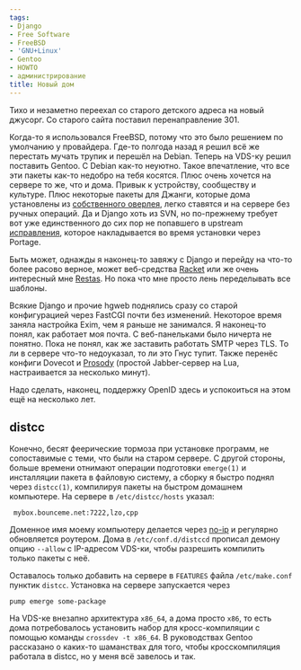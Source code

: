 ```yaml
---
tags:
- Django
- Free Software
- FreeBSD
- 'GNU+Linux'
- Gentoo
- HOWTO
- администрирование
title: Новый дом
---
```


Тихо и незаметно переехал со старого детского адреса на новый джусорг.
Со старого сайта поставил перенаправление 301.

Когда-то я использовался FreeBSD, потому что это было решением по
умолчанию у провайдера. Где-то полгода назад я решил всё же перестать
мучать трупик и перешёл на Debian. Теперь на VDS-ку решил поставить
Gentoo. С Debian как-то неуютно. Такое впечатление, что все эти пакеты
как-то недобро на тебя косятся. Плюс очень хочется на сервере то же, что
и дома. Привык к устройству, сообществу и культуре. Плюс некоторые
пакеты для Джанги, которые дома установлены из [собственного оверлея][],
легко ставятся и на сервере без ручных операций. Да и Django хоть из
SVN, но по-прежнему требует вот уже единственного до сих пор не
попавшего в upstream [исправления][], которое накладывается во время
установки через Portage.

Быть может, однажды я наконец-то завяжу с Django и перейду на что-то
более расово верное, может веб-средства [Racket][] или же очень
интересный мне [Restas][]. Но пока что мне просто лень переделывать все
шаблоны.

Всякие Django и прочие hgweb поднялись сразу со старой конфигурацией
через FastCGI почти без изменений. Некоторое время заняла настройка
Exim, чем я раньше не занимался. Я наконец-то понял, как работает моя
почта. С веб-панельками было ничерта не понятно. Пока не понял, как же
заставить работать SMTP через TLS. То ли в сервере что-то недоуказал, то
ли это Гнус тупит. Также перенёс конфиги Dovecot и [Prosody][] (простой
Jabber-сервер на Lua, настраивается за несколько минут).

Надо сделать, наконец, поддержку OpenID здесь и успокоиться на этом ещё
на несколько лет.

## distcc

Конечно, бесят феерические тормоза при установке программ, не
сопоставимые с теми, что были на старом сервере. С другой стороны,
больше времени отнимают операции подготовки `emerge(1)` и инсталляции
пакета в файловую систему, а сборку я быстро поднял через `distcc(1)`,
компилируя пакеты на быстром домашнем компьютере. На сервере в
`/etc/distcc/hosts` указал:

     mybox.bounceme.net:7222,lzo,cpp

Доменное имя моему компьютеру делается через [no-ip][] и регулярно
обновляется роутером. Дома в `/etc/conf.d/distccd` прописал демону
опцию `--allow` с IP-адресом VDS-ки, чтобы разрешить компилить только
пакеты с неё.

Оставалось только добавить на сервере в `FEATURES` файла
`/etc/make.conf` пунктик `distcc`. Установка на сервере запускается
через

    pump emerge some-package

На VDS-ке внезапно архитектура `x86_64`, а дома просто `x86`, то есть
дома потребовалось установить набор для кросс-компиляции с помощью
команды `crossdev -t x86_64`. В руководствах Gentoo рассказано о
каких-то шаманствах для того, чтобы кросскомпиляция работала в distcc,
но у меня всё завелось и так.

  [собственного оверлея]: http://github.com/dzhus/gentoo-overlay
  [исправления]: http://code.djangoproject.com/ticket/7005
  [Racket]: http://www.racket-lang.org/
  [Restas]: http://restas.lisper.ru/
  [Prosody]: http://www.prosody.im/
  [no-ip]: http://www.no-ip.com/
